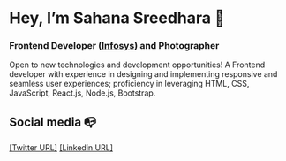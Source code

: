 # Hey, I’m Sahana Sreedhara 👋 

### Frontend Developer ([Infosys](https://www.infosys.com/)) and Photographer

Open to new technologies and development opportunities!
A Frontend developer with experience in designing and implementing responsive and seamless
user experiences; proficiency in leveraging HTML, CSS, JavaScript, React.js, Node.js, Bootstrap.

## Social media :mailbox_with_no_mail:

[[Twitter URL]](https://twitter.com/andrewchmr)
[[Linkedin URL]](https://www.linkedin.com/in/andriy-chemerynskiy/)

